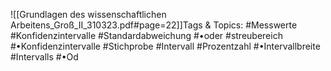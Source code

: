 
![[Grundlagen des wissenschaftlichen Arbeitens_Groß_II_310323.pdf#page=22]]Tags & Topics:
   #Messwerte
   #Konfidenzintervalle
   #Standardabweichung
   #•oder
   #streubereich
   #•Konfidenzintervalle
   #Stichprobe
   #Intervall
   #Prozentzahl
   #•Intervallbreite
   #Intervalls
   #•Od